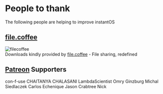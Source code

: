 # People to thank

The following people are helping to improve instantOS

## [file.coffee](https://file.coffee)

![filecoffee](https://file.coffee/img/logo/coffee.webp)  
Downloads kindly provided by [file.coffee](https://file.coffee/) - File sharing,
redefined

## [Patreon](https://patreon.com/paperbenni) Supporters

con-f-use
CHAITANYA CHALASANI
LambdaScientist
Omry Ginzburg
Michal Siedlaczek
Carlos Echenique
Jason Crabtree
Nick

